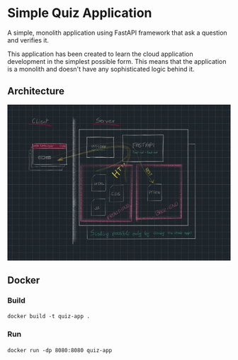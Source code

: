 # Simple Quiz Application

A simple, monolith application using FastAPI framework that ask a question and verifies it.

This application has been created to learn the cloud application development in the simplest possible form.
This means that the application is a monolith and doesn't have any sophisticated logic behind it.

## Architecture

![Architecture diagram](/diagram.JPG)

## Docker

### Build

`docker build -t quiz-app .`

### Run

`docker run -dp 8080:8080 quiz-app`
